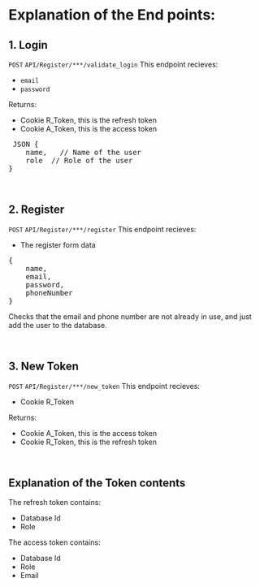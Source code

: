 # Explanation of the End points:

## 1. Login
`POST` `API/Register/***/validate_login`
This endpoint recieves:
- `email`
- `password`

Returns:
- Cookie R_Token, this is the refresh token
- Cookie A_Token, this is the access token
<pre>
 JSON {
    name, &nbsp // Name of the user
    role  // Role of the user
}
</pre>
<br>

## 2. Register
`POST` `API/Register/***/register`
This endpoint recieves:
- The register form data
<pre>
{
    name,
    email,
    password,
    phoneNumber
}
</pre>


Checks that the email and phone number are not already in use,
and just add the user to the database.

<br>

## 3. New Token
`POST` `API/Register/***/new_token`
This endpoint recieves:
- Cookie R_Token

Returns:
- Cookie A_Token, this is the access token
- Cookie R_Token, this is the refresh token

<br>

## Explanation of the Token contents
The refresh token contains:
- Database Id
- Role

The access token contains:
- Database Id
- Role
- Email